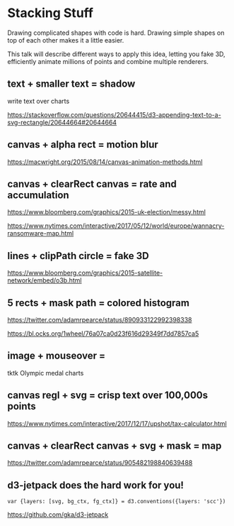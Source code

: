 # Stacking Stuff

Drawing complicated shapes with code is hard. Drawing simple shapes on top of each other makes it a little easier.

This talk will describe different ways to apply this idea, letting you fake 3D, efficiently animate millions of points and combine multiple renderers.  


## text + smaller text = shadow

write text over charts

https://stackoverflow.com/questions/20644415/d3-appending-text-to-a-svg-rectangle/20644664#20644664


## canvas + alpha rect = motion blur

https://macwright.org/2015/08/14/canvas-animation-methods.html


## canvas + clearRect canvas = rate and accumulation 

https://www.bloomberg.com/graphics/2015-uk-election/messy.html

https://www.nytimes.com/interactive/2017/05/12/world/europe/wannacry-ransomware-map.html


## lines + clipPath circle = fake 3D

https://www.bloomberg.com/graphics/2015-satellite-network/embed/o3b.html


## 5 rects + mask path = colored histogram

https://twitter.com/adamrpearce/status/890933122992398338

https://bl.ocks.org/1wheel/76a07ca0d23f616d29349f7dd7857ca5


## image + mouseover = 

tktk Olympic medal charts 



## canvas regl + svg = crisp text over 100,000s points

https://www.nytimes.com/interactive/2017/12/17/upshot/tax-calculator.html



## canvas + clearRect canvas + svg + mask = map

https://twitter.com/adamrpearce/status/905482198840639488


## d3-jetpack does the hard work for you!

`var {layers: [svg, bg_ctx, fg_ctx]} = d3.conventions({layers: 'scc'})`

https://github.com/gka/d3-jetpack
